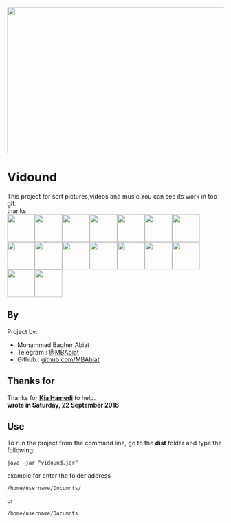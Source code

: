 
<img src="https://media.giphy.com/media/5hkJKZago93YiXaMeM/giphy.gif" width="900" height="340" />

# Vidound
This project for sort pictures,videos and music.You can see its work in top gif.<br />
thanks<br />
<img src="https://media.giphy.com/media/1X62zpkb0zin0MVWsY/giphy.gif" width="64" height="64" /><img src="https://media.giphy.com/media/1X62zpkb0zin0MVWsY/giphy.gif" width="64" height="64" /><img src="https://media.giphy.com/media/1X62zpkb0zin0MVWsY/giphy.gif" width="64" height="64" /><img src="https://media.giphy.com/media/1X62zpkb0zin0MVWsY/giphy.gif" width="64" height="64" /><img src="https://media.giphy.com/media/1X62zpkb0zin0MVWsY/giphy.gif" width="64" height="64" /><img src="https://media.giphy.com/media/1X62zpkb0zin0MVWsY/giphy.gif" width="64" height="64" /><img src="https://media.giphy.com/media/1X62zpkb0zin0MVWsY/giphy.gif" width="64" height="64" /><img src="https://media.giphy.com/media/1X62zpkb0zin0MVWsY/giphy.gif" width="64" height="64" /><img src="https://media.giphy.com/media/1X62zpkb0zin0MVWsY/giphy.gif" width="64" height="64" /><img src="https://media.giphy.com/media/1X62zpkb0zin0MVWsY/giphy.gif" width="64" height="64" /><img src="https://media.giphy.com/media/1X62zpkb0zin0MVWsY/giphy.gif" width="64" height="64" /><img src="https://media.giphy.com/media/1X62zpkb0zin0MVWsY/giphy.gif" width="64" height="64" /><img src="https://media.giphy.com/media/1X62zpkb0zin0MVWsY/giphy.gif" width="64" height="64" /><img src="https://media.giphy.com/media/1X62zpkb0zin0MVWsY/giphy.gif" width="64" height="64" /><img src="https://media.giphy.com/media/1X62zpkb0zin0MVWsY/giphy.gif" width="64" height="64" /><img src="https://media.giphy.com/media/1X62zpkb0zin0MVWsY/giphy.gif" width="64" height="64" />
## By 

Project by:
- Mohammad Bagher Abiat 
- Telegram : [@MBAbiat](https://t.me/MBAbiat)
- Github : [github.com/MBAbiat](https://github.com/MBAbiat)<br />
 

## Thanks for

Thanks for [<b>Kia Hamedi</b>](https://t.me/happy722) to help.<br />
<b>wrote in Saturday, 22 September 2018</b>



## Use

To run the project from the command line, go to the <b>dist</b> folder and
type the following:

```
java -jar "vidound.jar"
```
example for enter the folder address
```
/home/username/Documnts/
```
or 
```
/home/username/Documnts
```
